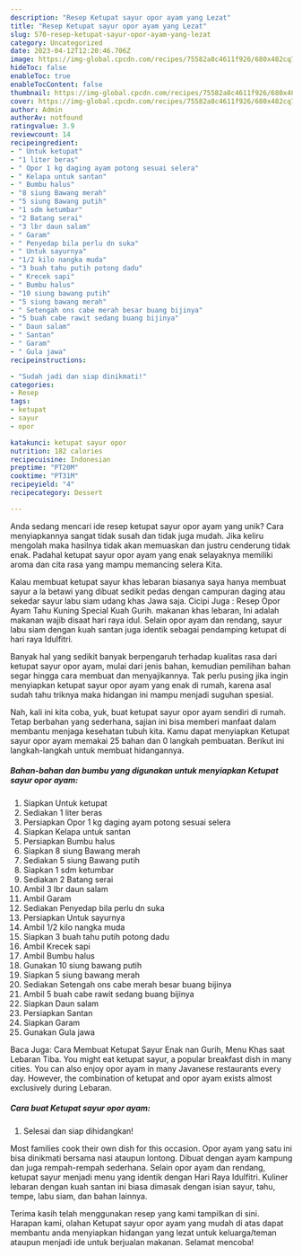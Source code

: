 ```yaml
---
description: "Resep Ketupat sayur opor ayam yang Lezat"
title: "Resep Ketupat sayur opor ayam yang Lezat"
slug: 570-resep-ketupat-sayur-opor-ayam-yang-lezat
category: Uncategorized
date: 2023-04-12T12:20:46.706Z
image: https://img-global.cpcdn.com/recipes/75582a8c4611f926/680x482cq70/ketupat-sayur-opor-ayam-foto-resep-utama.jpg
hideToc: false
enableToc: true
enableTocContent: false
thumbnail: https://img-global.cpcdn.com/recipes/75582a8c4611f926/680x482cq70/ketupat-sayur-opor-ayam-foto-resep-utama.jpg
cover: https://img-global.cpcdn.com/recipes/75582a8c4611f926/680x482cq70/ketupat-sayur-opor-ayam-foto-resep-utama.jpg
author: Admin
authorAv: notfound
ratingvalue: 3.9
reviewcount: 14
recipeingredient:
- " Untuk ketupat"
- "1 liter beras"
- " Opor 1 kg daging ayam potong sesuai selera"
- " Kelapa untuk santan"
- " Bumbu halus"
- "8 siung Bawang merah"
- "5 siung Bawang putih"
- "1 sdm ketumbar"
- "2 Batang serai"
- "3 lbr daun salam"
- " Garam"
- " Penyedap bila perlu dn suka"
- " Untuk sayurnya"
- "1/2 kilo nangka muda"
- "3 buah tahu putih potong dadu"
- " Krecek sapi"
- " Bumbu halus"
- "10 siung bawang putih"
- "5 siung bawang merah"
- " Setengah ons cabe merah besar buang bijinya"
- "5 buah cabe rawit sedang buang bijinya"
- " Daun salam"
- " Santan"
- " Garam"
- " Gula jawa"
recipeinstructions:

- "Sudah jadi dan siap dinikmati!"
categories:
- Resep
tags:
- ketupat
- sayur
- opor

katakunci: ketupat sayur opor 
nutrition: 182 calories
recipecuisine: Indonesian
preptime: "PT20M"
cooktime: "PT31M"
recipeyield: "4"
recipecategory: Dessert

---
```





Anda sedang mencari ide resep ketupat sayur opor ayam yang unik? Cara menyiapkannya sangat tidak susah dan tidak juga mudah. Jika keliru mengolah maka hasilnya tidak akan memuaskan dan justru cenderung tidak enak. Padahal ketupat sayur opor ayam yang enak selayaknya memiliki aroma dan cita rasa yang mampu memancing selera Kita.





Kalau membuat ketupat sayur khas lebaran biasanya saya hanya membuat sayur a la betawi yang dibuat sedikit pedas dengan campuran daging atau sekedar sayur labu siam udang khas Jawa saja. Cicipi Juga : Resep Opor Ayam Tahu Kuning Special Kuah Gurih. makanan khas lebaran, Ini adalah makanan wajib disaat hari raya idul. Selain opor ayam dan rendang, sayur labu siam dengan kuah santan juga identik sebagai pendamping ketupat di hari raya Idulfitri.

Banyak hal yang sedikit banyak berpengaruh terhadap kualitas rasa dari ketupat sayur opor ayam, mulai dari jenis bahan, kemudian pemilihan bahan segar hingga cara membuat dan menyajikannya. Tak perlu pusing jika ingin menyiapkan ketupat sayur opor ayam yang enak di rumah, karena asal sudah tahu triknya maka hidangan ini mampu menjadi suguhan spesial.






Nah, kali ini kita coba, yuk, buat ketupat sayur opor ayam sendiri di rumah. Tetap berbahan yang sederhana, sajian ini bisa memberi manfaat dalam membantu menjaga kesehatan tubuh kita. Kamu dapat menyiapkan Ketupat sayur opor ayam memakai 25 bahan dan 0 langkah pembuatan. Berikut ini langkah-langkah untuk membuat hidangannya.

<!--inarticleads1-->

##### Bahan-bahan dan bumbu yang digunakan untuk menyiapkan Ketupat sayur opor ayam:

1. Siapkan  Untuk ketupat
1. Sediakan 1 liter beras
1. Persiapkan  Opor 1 kg daging ayam potong sesuai selera
1. Siapkan  Kelapa untuk santan
1. Persiapkan  Bumbu halus
1. Siapkan 8 siung Bawang merah
1. Sediakan 5 siung Bawang putih
1. Siapkan 1 sdm ketumbar
1. Sediakan 2 Batang serai
1. Ambil 3 lbr daun salam
1. Ambil  Garam
1. Sediakan  Penyedap bila perlu dn suka
1. Persiapkan  Untuk sayurnya
1. Ambil 1/2 kilo nangka muda
1. Siapkan 3 buah tahu putih potong dadu
1. Ambil  Krecek sapi
1. Ambil  Bumbu halus
1. Gunakan 10 siung bawang putih
1. Siapkan 5 siung bawang merah
1. Sediakan  Setengah ons cabe merah besar buang bijinya
1. Ambil 5 buah cabe rawit sedang buang bijinya
1. Siapkan  Daun salam
1. Persiapkan  Santan
1. Siapkan  Garam
1. Gunakan  Gula jawa


Baca Juga: Cara Membuat Ketupat Sayur Enak nan Gurih, Menu Khas saat Lebaran Tiba. You might eat ketupat sayur, a popular breakfast dish in many cities. You can also enjoy opor ayam in many Javanese restaurants every day. However, the combination of ketupat and opor ayam exists almost exclusively during Lebaran. 

<!--inarticleads2-->

##### Cara buat Ketupat sayur opor ayam:


1. Selesai dan siap dihidangkan!

Most families cook their own dish for this occasion. Opor ayam yang satu ini bisa dinikmati bersama nasi ataupun lontong. Dibuat dengan ayam kampung dan juga rempah-rempah sederhana. Selain opor ayam dan rendang, ketupat sayur menjadi menu yang identik dengan Hari Raya Idulfitri. Kuliner lebaran dengan kuah santan ini biasa dimasak dengan isian sayur, tahu, tempe, labu siam, dan bahan lainnya. 

Terima kasih telah menggunakan resep yang kami tampilkan di sini. Harapan kami, olahan Ketupat sayur opor ayam yang mudah di atas dapat membantu anda menyiapkan hidangan yang lezat untuk keluarga/teman ataupun menjadi ide untuk berjualan makanan. Selamat mencoba!
